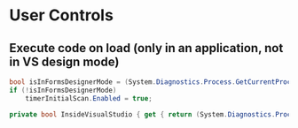 # User Controls

## Execute code on load (only in an application, not in VS design mode)

```cs
bool isInFormsDesignerMode = (System.Diagnostics.Process.GetCurrentProcess().ProcessName == "devenv");
if (!isInFormsDesignerMode)
    timerInitialScan.Enabled = true;
```

```cs
private bool InsideVisualStudio { get { return (System.Diagnostics.Process.GetCurrentProcess().ProcessName == "devenv"); } }
```
